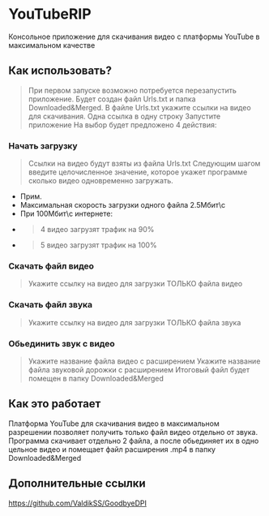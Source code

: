 # YouTubeRIP
Консольное приложение для скачивания видео с платформы YouTube в максимальном качестве

## Как использовать?
> При первом запуске возможно потребуется перезапустить приложение. Будет создан файл Urls.txt и папка Downloaded&Merged.
В файле Urls.txt укажите ссылки на видео для скачивания. Одна ссылка в одну строку
Запустите приложение
На выбор будет предложено 4 действия:
### Начать загрузку
> Ссылки на видео будут взяты из файла Urls.txt
> Следующим шагом введите целочисленное значение, которое укажет программе сколько видео одновременно загружать.
* Прим.
* Максимальная скорость загрузки одного файла 2.5Мбит\с
* При 100Мбит\с интернете:
* > 4 видео загрузят трафик на 90%
* > 5 видео загрузят трафик на 100%
### Скачать файл видео
> Укажите ссылку на видео для загрузки ТОЛЬКО файла видео
### Скачать файл звука
> Укажите ссылку на видео для загрузки ТОЛЬКО файла звука
### Обьединить звук с видео
> Укажите название файла видео с расширением
> Укажите название файла звуковой дорожки с расширением
> Итоговый файл будет помещен в папку Downloaded&Merged

## Как это работает
Платформа YouTube для скачивания видео в максимальном разрешении позволяет получить только файл видео отдельно от звука.
Программа скачивает отдельно 2 файла, а после обьединяет их в одно цельное видео и помещает файл расширения .mp4 в папку Downloaded&Merged

## Дополнительные ссылки
https://github.com/ValdikSS/GoodbyeDPI
